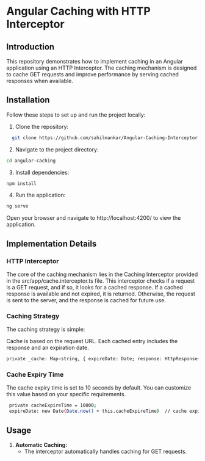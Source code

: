 
# Angular Caching with HTTP Interceptor

## Introduction

This repository demonstrates how to implement caching in an Angular application using an HTTP Interceptor. The caching mechanism is designed to cache GET requests and improve performance by serving cached responses when available.

## Installation

Follow these steps to set up and run the project locally:

 1. Clone the repository:

 ```bash
   git clone https://github.com/sahilmankar/Angular-Caching-Interceptor.git
 ```

2. Navigate to the project directory:

```bash
cd angular-caching
```

3. Install dependencies:

```bash
npm install
```

4. Run the application:

```bash
ng serve
```

Open your browser and navigate to http://localhost:4200/ to view the application.

## Implementation Details
### HTTP Interceptor
The core of the caching mechanism lies in the Caching Interceptor provided in the src/app/cache.interceptor.ts file. This interceptor checks if a request is a GET request, and if so, it looks for a cached response. If a cached response is available and not expired, it is returned. Otherwise, the request is sent to the server, and the response is cached for future use.

### Caching Strategy
The caching strategy is simple:

Cache is based on the request URL.
Each cached entry includes the response and an expiration date.
```bash
private _cache: Map<string, { expireDate: Date; response: HttpResponse<any> }> = new Map();
```
### Cache Expiry Time
The cache expiry time is set to 10 seconds by default. You can customize this value based on your specific requirements.
```bash
 private cacheExpireTime = 10000;
 expireDate: new Date(Date.now() + this.cacheExpireTime)  // cache expire after 10 seconds
```

## Usage

1. **Automatic Caching:**
   - The interceptor automatically handles caching for GET requests.

